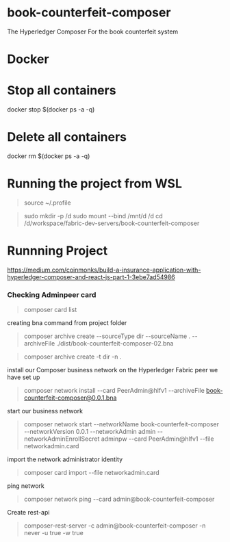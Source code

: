 # book-counterfeit-composer
The Hyperledger Composer For the book counterfeit system

# Docker
# Stop all containers
docker stop $(docker ps -a -q)
# Delete all containers
docker rm $(docker ps -a -q)

# Running the project from WSL
> source ~/.profile

> sudo mkdir -p /d
> sudo mount --bind /mnt/d /d
> cd /d/workspace/fabric-dev-servers/book-counterfeit-composer

# Runnning Project
https://medium.com/coinmonks/build-a-insurance-application-with-hyperledger-composer-and-react-js-part-1-3ebe7ad54986
### Checking Adminpeer card 
> composer card list

creating bna command from project folder
> composer archive create --sourceType dir  --sourceName . --archiveFile ./dist/book-counterfeit-composer-02.bna

> composer archive create -t dir -n .

install our Composer business network on the Hyperledger Fabric peer we have set up
> composer network install --card PeerAdmin@hlfv1 --archiveFile book-counterfeit-composer@0.0.1.bna


start our business network
> composer network start --networkName book-counterfeit-composer --networkVersion 0.0.1 --networkAdmin admin --networkAdminEnrollSecret adminpw --card PeerAdmin@hlfv1 --file networkadmin.card

import the network administrator identity 
> composer card import --file networkadmin.card

ping network 
> composer network ping --card admin@book-counterfeit-composer


Create rest-api
> composer-rest-server -c admin@book-counterfeit-composer -n never -u true -w true